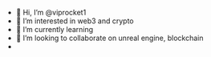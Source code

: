 - 👋 Hi, I’m @viprocket1
- 👀 I’m interested in web3 and crypto
- 🌱 I’m currently learning
- 💞️ I’m looking to collaborate on unreal engine, blockchain
- 

<!---
viprocket1/viprocket1 is a ✨ special ✨ repository because its `README.md` (this file) appears on your GitHub profile.
You can click the Preview link to take a look at your changes.
--->
